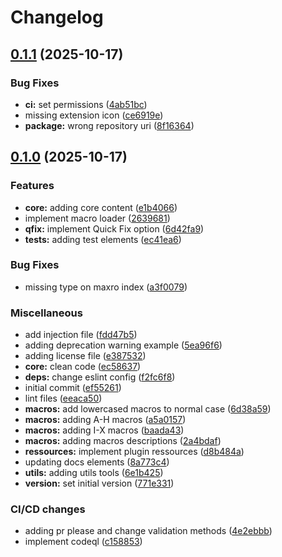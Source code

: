 # Changelog

## [0.1.1](https://github.com/tristantheb-Production/mdn-macros-syntax/compare/v0.1.0...v0.1.1) (2025-10-17)


### Bug Fixes

* **ci:** set permissions ([4ab51bc](https://github.com/tristantheb-Production/mdn-macros-syntax/commit/4ab51bc5ae4ec794665e7fb69aefc1283c7822a1))
* missing extension icon ([ce6919e](https://github.com/tristantheb-Production/mdn-macros-syntax/commit/ce6919e1e8e6d2236ce64f51cd889bb45d1c8fd4))
* **package:** wrong repository uri ([8f16364](https://github.com/tristantheb-Production/mdn-macros-syntax/commit/8f16364b833368d3613cdc0ae0efc8f0ef98ca59))

## [0.1.0](https://github.com/tristantheb-Production/mdn-macros-syntax/compare/v0.0.1...v0.1.0) (2025-10-17)


### Features

* **core:** adding core content ([e1b4066](https://github.com/tristantheb-Production/mdn-macros-syntax/commit/e1b406660eb2280cc4a29d08c6f25376b51fe8be))
* implement macro loader ([2639681](https://github.com/tristantheb-Production/mdn-macros-syntax/commit/26396818f1f84c9b0f3c41b1377b455612b32692))
* **qfix:** implement Quick Fix option ([6d42fa9](https://github.com/tristantheb-Production/mdn-macros-syntax/commit/6d42fa9b99b647faab21076dea524f4bff447c48))
* **tests:** adding test elements ([ec41ea6](https://github.com/tristantheb-Production/mdn-macros-syntax/commit/ec41ea683d04b6c74ea5b1dbf95ca5e6e3c8c49e))


### Bug Fixes

* missing type on maxro index ([a3f0079](https://github.com/tristantheb-Production/mdn-macros-syntax/commit/a3f0079de5e89a7e93fd071d3ae97c8bd83edd51))


### Miscellaneous

* add injection file ([fdd47b5](https://github.com/tristantheb-Production/mdn-macros-syntax/commit/fdd47b5b4a6df4b4dc6082e6d612f2453317e09b))
* adding deprecation warning example ([5ea96f6](https://github.com/tristantheb-Production/mdn-macros-syntax/commit/5ea96f662b1625d4b0bae24ba2f7e11c4b9d09ac))
* adding license file ([e387532](https://github.com/tristantheb-Production/mdn-macros-syntax/commit/e387532d4a0738d7877539bf857287b8a637e8b3))
* **core:** clean code ([ec58637](https://github.com/tristantheb-Production/mdn-macros-syntax/commit/ec586376c2ea734d5087c6565c6bb287cca6e66f))
* **deps:** change eslint config ([f2fc6f8](https://github.com/tristantheb-Production/mdn-macros-syntax/commit/f2fc6f8ae0eefcbea34fad20f76425b629ac695b))
* initial commit ([ef55261](https://github.com/tristantheb-Production/mdn-macros-syntax/commit/ef5526132d349179a442e2b1f5d06d440aba16ce))
* lint files ([eeaca50](https://github.com/tristantheb-Production/mdn-macros-syntax/commit/eeaca5040195be9862f0d43030e699bd6cae5862))
* **macros:** add lowercased macros to normal case ([6d38a59](https://github.com/tristantheb-Production/mdn-macros-syntax/commit/6d38a59f42d2e27b60d64548c152437e1bb122ed))
* **macros:** adding A-H macros ([a5a0157](https://github.com/tristantheb-Production/mdn-macros-syntax/commit/a5a0157954d984b4568b220de23be51d59a2f2f3))
* **macros:** adding I-X macros ([baada43](https://github.com/tristantheb-Production/mdn-macros-syntax/commit/baada4363a209eef6d37b63fa5227be953d722aa))
* **macros:** adding macros descriptions ([2a4bdaf](https://github.com/tristantheb-Production/mdn-macros-syntax/commit/2a4bdafa59084c36ee99312c54d195577cfb94fe))
* **ressources:** implement plugin ressources ([d8b484a](https://github.com/tristantheb-Production/mdn-macros-syntax/commit/d8b484ad0e8e19c09937f3e317a15bad7a4475bd))
* updating docs elements ([8a773c4](https://github.com/tristantheb-Production/mdn-macros-syntax/commit/8a773c4a102f4a89990b5b74fb342d46ab4d3d1f))
* **utils:** adding utils tools ([6e1b425](https://github.com/tristantheb-Production/mdn-macros-syntax/commit/6e1b425f87729a2719f72d9f65a9da4e0f3f2106))
* **version:** set initial version ([771e331](https://github.com/tristantheb-Production/mdn-macros-syntax/commit/771e331f335d4bb4e90fd4b7a1269d606cfaf397))


### CI/CD changes

* adding pr please and change validation methods ([4e2ebbb](https://github.com/tristantheb-Production/mdn-macros-syntax/commit/4e2ebbb4f9306ccdbcc8aa767698e6a5cfd91439))
* implement codeql ([c158853](https://github.com/tristantheb-Production/mdn-macros-syntax/commit/c1588531fc4b20cb0c30a7e5072ff658852b32c6))
